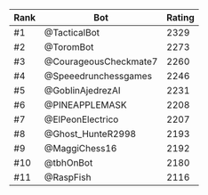 Rank|Bot|Rating
---|---|---
#1|@TacticalBot|2329
#2|@ToromBot|2273
#3|@CourageousCheckmate7|2260
#4|@Speeedrunchessgames|2246
#5|@GoblinAjedrezAI|2231
#6|@PINEAPPLEMASK|2208
#7|@ElPeonElectrico|2207
#8|@Ghost_HunteR2998|2193
#9|@MaggiChess16|2192
#10|@tbhOnBot|2180
#11|@RaspFish|2116
